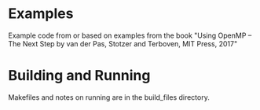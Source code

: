# Examples
Example code from or based on examples from the book "Using OpenMP – The Next Step by van der Pas, Stotzer and Terboven, MIT Press, 2017"

# Building and Running
Makefiles and notes on running are in the build_files directory.
